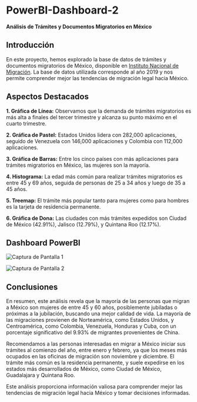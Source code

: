# PowerBI-Dashboard-2
**Análisis de Trámites y Documentos Migratorios en México**

## Introducción

En este proyecto, hemos explorado la base de datos de trámites y documentos migratorios de México, disponible en [Instituto Nacional de Migración](https://www.datos.gob.mx/busca/dataset/instituto-nacional-de-migracion). La base de datos utilizada corresponde al año 2019 y nos permite comprender mejor las tendencias de migración legal hacia México.

## Aspectos Destacados

**1. Gráfica de Línea:** Observamos que la demanda de trámites migratorios es más alta a finales del tercer trimestre y alcanza su punto máximo en el cuarto trimestre.

**2. Gráfica de Pastel:** Estados Unidos lidera con 282,000 aplicaciones, seguido de Venezuela con 146,000 aplicaciones y Colombia con 112,000 aplicaciones.

**3. Gráfica de Barras:** Entre los cinco países con más aplicaciones para trámites migratorios en México, las mujeres son la mayoría.

**4. Histograma:** La edad más común para realizar trámites migratorios es entre 45 y 69 años, seguida de personas de 25 a 34 años y luego de 35 a 45 años.

**5. Treemap:** El trámite más popular tanto para mujeres como para hombres es la tarjeta de residencia permanente.

**6. Gráfica de Dona:** Las ciudades con más trámites expedidos son Ciudad de México (42.91%), Jalisco (12.79%), y Quintana Roo (12.17%).

## Dashboard PowerBI

![Captura de Pantalla 1](https://github.com/jolosjoel/PowerBI-Dashboard-2/assets/45809759/950a98b0-006e-4080-a7d8-e211f44e9ef1)

![Captura de Pantalla 2](https://github.com/jolosjoel/PowerBI-Dashboard-2/assets/45809759/89699d31-4f45-4474-8c99-a762ae66413d)

## Conclusiones

En resumen, este análisis revela que la mayoría de las personas que migran a México son mujeres de entre 45 y 60 años, posiblemente jubiladas o próximas a la jubilación, buscando una mejor calidad de vida. La mayoría de las migraciones provienen de Norteamérica, como Estados Unidos, y Centroamérica, como Colombia, Venezuela, Honduras y Cuba, con un porcentaje significativo del 9.93% de migrantes provenientes de China.

Recomendamos a las personas interesadas en migrar a México iniciar sus trámites al comienzo del año, entre enero y febrero, ya que los meses más ocupados en las oficinas de migración son noviembre y diciembre. El trámite más común es la residencia permanente, y suele expedirse en los estados más desarrollados de México, como Ciudad de México, Guadalajara y Quintana Roo.

Este análisis proporciona información valiosa para comprender mejor las tendencias de migración legal hacia México y tomar decisiones informadas.
